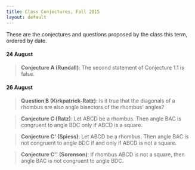 ```yaml
---
title: Class Conjectures, Fall 2015
layout: default
---
```


These are the conjectures and questions proposed by the class this term,
ordered by date.

#### 24 August

>  **Conjecture A (Rundall)**: The second statement of Conjecture 1.1 is false.

#### 26 August

>  **Question B (Kirkpatrick-Ratz)**: Is it true that the diagonals of a
>  rhombus are also angle bisectors of the rhombus' angles?

>  **Conjecture C (Ratz)**: Let ABCD be a rhombus. Then angle BAC is
>  congruent to angle BDC only if ABCD is a square.

>  **Conjecture C' (Spiess)**: Let ABCD be a rhombus. Then angle BAC is not
>  congruent to angle BDC if and only if ABCD is not a square.

>  **Conjecture C'' (Sorenson)**: If rhombus ABCD is not a square, then
>  angle BAC is not congruent to angle BDC.
